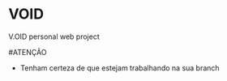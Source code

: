 # VOID
V.OID personal web project

#ATENÇÃO

- Tenham certeza de que estejam trabalhando na sua branch

